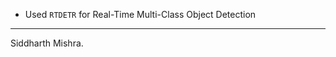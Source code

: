 * Used `RTDETR` for Real-Time Multi-Class Object Detection
  
--------------------------------------------------------------------------------------------------------------------------------------
Siddharth Mishra.
